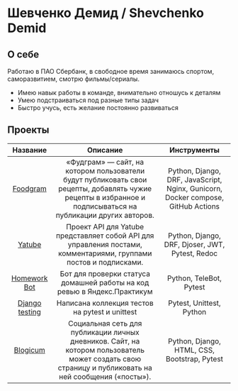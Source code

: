 # Шевченко Демид / Shevchenko Demid

## О себе
Работаю в ПАО Сбербанк, в свободное время занимаюсь спортом, саморазвитием, смотрю фильмы/сериалы.

- Имею навык работы в команде, внимательно отношусь к деталям
- Умею подстраиваться под разные типы задач
- Быстро учусь, есть желание постоянно развиваться

## Проекты

| Название | Описание | Инструменты |
| :--------: | :-------: | :-------: |
[Foodgram](https://github.com/co1omkooo/foodgram) | «Фудграм» — сайт, на котором пользователи будут публиковать свои рецепты, добавлять чужие рецепты в избранное и подписываться на публикации других авторов. | Python, Django, DRF, JavaScript, Nginx, Gunicorn, Docker compose, GitHub Actions
[Yatube](https://github.com/co1omkooo/api_final_yatube) | Проект API для Yatube представляет собой API для управления постами, комментариями, группами постов и подписками. | Python, Django, DRF, Djoser, JWT, Pytest, Redoc
[Homework Bot](https://github.com/co1omkooo/homework_bot) | Бот для проверки статуса домашней работы на код ревью в Яндекс.Практикум | Python, TeleBot, Pytest
[Django testing](https://github.com/co1omkooo/django_testing) | Написана коллекция тестов на pytest и unittest | Pytest, Unittest, Python
[Blogicum](https://github.com/co1omkooo/django_sprint4) | Социальная сеть для публикации личных дневников. Сайт, на котором пользователь может создать свою страницу и публиковать на ней сообщения («посты»). | Python, Django, HTML, CSS, Bootstrap, Pytest

